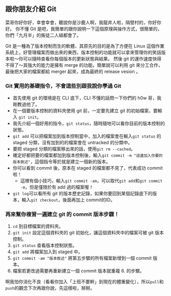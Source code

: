 ﻿## 跟你朋友介紹 Git

菜哥你好你好，幸會幸會，聽說你是沙鹿人啊，我龍井人啦，隔壁村的，你好你好。
你不懂 Git 是吧，我簡單的跟你說明一下這個原理與操作方式，很簡單的，你們「九月半」的叛徒二人組都會了。

Git 是一種為了版本控制而生的軟體，其原先的目的是為了方便在 Linux 這個作業系統上，好管理檔案而做出來的東西，版本控制的功能就可以拿來管理你的笑話版本啦～你可以隨時查看你每個版本的更新狀態與結果。
然後 git 的運作速度快得不得了～其強大的能力是擁有 merge 的功能。簡單說可以利用 git 來分工合作，最後把大家的檔案都給 merger 起來，成為最終的 release vesion 。

### Git 實用的基礎指令，不會這些別跟我說你學過 Git

* 首先使用 git 的環境是在 CLI 底下，CLI 不懂的話問一下你們的 h0w 哥，我剛教過他了。
* 在一個要版本控制的資料夾使用 git 前，一定要先建立 git 的初始檔案，要輸入 `git init`。
* 我先介紹一個好用的指令，`git status`，隨時隨地可以看你目前的版本控制的狀態。
* `git add` 可以把檔案加到版本控制當中，加入的檔案會在輸入`git status` 的 staged 分類，沒有加到的的檔案會在 untracked 的分類中。
* 要把 staged 分類的檔案移出來的話，使用`git rm --cached`。
* 確定好都把要的檔案都加到版本控制後，輸入`git commit -m "這邊加入你要的版本敘述"`，這個指令等於就是建立一個新的版本。
* 你可以看到 commit 後，原本在 staged 的檔案都不見了，代表成功 commit 啦！
    * 這裡有個小技巧，輸入`git commit -am`，可以取代`git add`和`git commit -m`，但是僅限於有 add 過的檔案喔！
* `git log`可以看所有 git 的版本歷史記錄，如果你要回到某個記錄底下的版本，輸入`git checkout`，後面再加上 commit的ID。

### 再來幫你複習一遍建立 git 的 commit 版本步驟！

1. `cd` 到目標檔案的資料夾。
2. `git init` 設定這個資料夾的 git 初始化，讓這個資料夾中的檔案可被 git 版本控制。
3. `git status` 查看版本控制狀態。
4. `git add` 將檔案加入到 staged 中。
5. `git commit -am "版本敘述"` 將第五步驟的所有檔案新增到一個 commit 版本。
6. 檔案若更改過需要再重新建立一個 commit 版本就重複 6. 的步驟。



啊我怕你消化不良（看看你加入「上班不要幹」到現在的體重變化），所以`pull`和`push`的觀念下次再跟你說，先這樣啦，掰掰。
